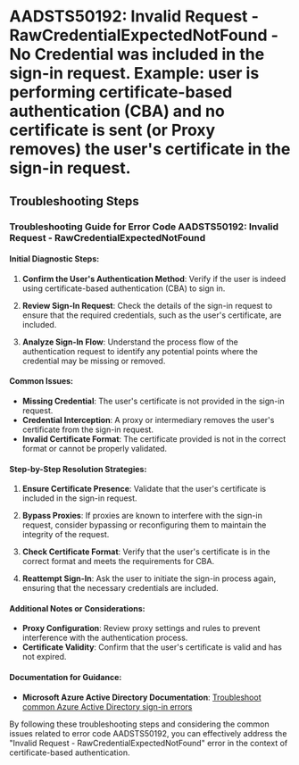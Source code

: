
# AADSTS50192: Invalid Request - RawCredentialExpectedNotFound - No Credential was included in the sign-in request. Example: user is performing certificate-based authentication (CBA) and no certificate is sent (or Proxy removes) the user's certificate in the sign-in request.


## Troubleshooting Steps
### Troubleshooting Guide for Error Code AADSTS50192: Invalid Request - RawCredentialExpectedNotFound

#### Initial Diagnostic Steps:

1. **Confirm the User's Authentication Method**: Verify if the user is indeed using certificate-based authentication (CBA) to sign in.
   
2. **Review Sign-In Request**: Check the details of the sign-in request to ensure that the required credentials, such as the user's certificate, are included.

3. **Analyze Sign-In Flow**: Understand the process flow of the authentication request to identify any potential points where the credential may be missing or removed.

#### Common Issues:

- **Missing Credential**: The user's certificate is not provided in the sign-in request.
- **Credential Interception**: A proxy or intermediary removes the user's certificate from the sign-in request.
- **Invalid Certificate Format**: The certificate provided is not in the correct format or cannot be properly validated.

#### Step-by-Step Resolution Strategies:

1. **Ensure Certificate Presence**: Validate that the user's certificate is included in the sign-in request.

2. **Bypass Proxies**: If proxies are known to interfere with the sign-in request, consider bypassing or reconfiguring them to maintain the integrity of the request.

3. **Check Certificate Format**: Verify that the user's certificate is in the correct format and meets the requirements for CBA.

4. **Reattempt Sign-In**: Ask the user to initiate the sign-in process again, ensuring that the necessary credentials are included.

#### Additional Notes or Considerations:

- **Proxy Configuration**: Review proxy settings and rules to prevent interference with the authentication process.
- **Certificate Validity**: Confirm that the user's certificate is valid and has not expired.

#### Documentation for Guidance:

- **Microsoft Azure Active Directory Documentation**: [Troubleshoot common Azure Active Directory sign-in errors](https://docs.microsoft.com/en-us/azure/active-directory/hybrid/tshoot-sign-in-errors/aadst-error-code-chart#errorCode0x50192)

By following these troubleshooting steps and considering the common issues related to error code AADSTS50192, you can effectively address the "Invalid Request - RawCredentialExpectedNotFound" error in the context of certificate-based authentication.